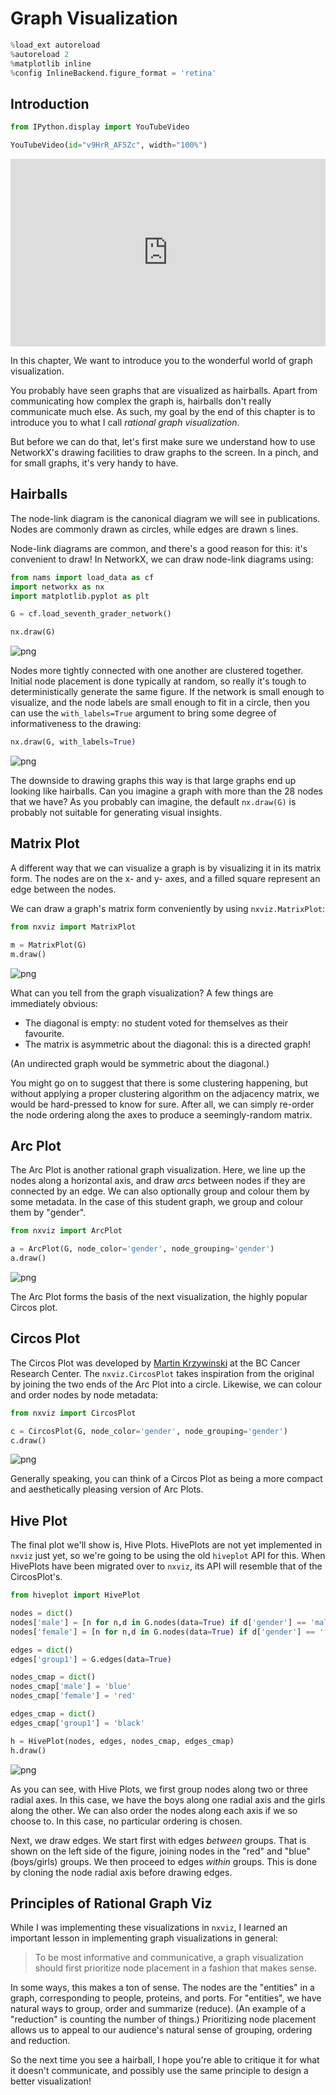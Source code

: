 # Graph Visualization

```python
%load_ext autoreload
%autoreload 2
%matplotlib inline
%config InlineBackend.figure_format = 'retina'


```

## Introduction




```python
from IPython.display import YouTubeVideo

YouTubeVideo(id="v9HrR_AF5Zc", width="100%")


```





<iframe
    width="100%"
    height="300"
    src="https://www.youtube.com/embed/v9HrR_AF5Zc"
    frameborder="0"
    allowfullscreen
></iframe>




In this chapter, We want to introduce you to the wonderful world of graph visualization.

You probably have seen graphs that are visualized as hairballs.
Apart from communicating how complex the graph is,
hairballs don't really communicate much else.
As such, my goal by the end of this chapter is 
to introduce you to what I call _rational graph visualization_.

But before we can do that, let's first make sure we understand
how to use NetworkX's drawing facilities to draw graphs to the screen.
In a pinch, and for small graphs, it's very handy to have.



## Hairballs

The node-link diagram is the canonical diagram we will see in publications.
Nodes are commonly drawn as circles, while edges are drawn s lines.

Node-link diagrams are common,
and there's a good reason for this: it's convenient to draw!
In NetworkX, we can draw node-link diagrams using:




```python
from nams import load_data as cf
import networkx as nx
import matplotlib.pyplot as plt

G = cf.load_seventh_grader_network()


```


```python
nx.draw(G)


```


![png](images/01-introduction_03-viz_md_6_0.png)


Nodes more tightly connected with one another are clustered together. 
Initial node placement is done typically at random,
so really it's tough to deterministically generate the same figure.
If the network is small enough to visualize,
and the node labels are small enough to fit in a circle,
then you can use the `with_labels=True` argument
to bring some degree of informativeness to the drawing:




```python
nx.draw(G, with_labels=True)


```


![png](images/01-introduction_03-viz_md_8_0.png)


The downside to drawing graphs this way is that
large graphs end up looking like hairballs.
Can you imagine a graph with more than the 28 nodes that we have?
As you probably can imagine, the default `nx.draw(G)`
is probably not suitable for generating visual insights.

## Matrix Plot

A different way that we can visualize a graph is by visualizing it in its matrix form.
The nodes are on the x- and y- axes, and a filled square represent an edge between the nodes.

We can draw a graph's matrix form conveniently by using `nxviz.MatrixPlot`:




```python
from nxviz import MatrixPlot

m = MatrixPlot(G)
m.draw()


```


![png](images/01-introduction_03-viz_md_10_0.png)


What can you tell from the graph visualization?
A few things are immediately obvious:

- The diagonal is empty: no student voted for themselves as their favourite.
- The matrix is asymmetric about the diagonal: this is a directed graph!

(An undirected graph would be symmetric about the diagonal.)

You might go on to suggest that there is some clustering happening,
but without applying a proper clustering algorithm on the adjacency matrix,
we would be hard-pressed to know for sure.
After all, we can simply re-order the node ordering along the axes
to produce a seemingly-random matrix.



## Arc Plot

The Arc Plot is another rational graph visualization.
Here, we line up the nodes along a horizontal axis,
and draw _arcs_ between nodes if they are connected by an edge.
We can also optionally group and colour them by some metadata.
In the case of this student graph,
we group and colour them by "gender".




```python
from nxviz import ArcPlot

a = ArcPlot(G, node_color='gender', node_grouping='gender')
a.draw()


```


![png](images/01-introduction_03-viz_md_13_0.png)


The Arc Plot forms the basis of the next visualization,
the highly popular Circos plot.



## Circos Plot

The Circos Plot was developed by [Martin Krzywinski][bccrc] at the BC Cancer Research Center. The `nxviz.CircosPlot` takes inspiration from the original by joining the two ends of the Arc Plot into a circle. Likewise, we can colour and order nodes by node metadata:

[bccrc]: http://circos.ca/




```python
from nxviz import CircosPlot

c = CircosPlot(G, node_color='gender', node_grouping='gender')
c.draw()


```


![png](images/01-introduction_03-viz_md_16_0.png)


Generally speaking, you can think of a Circos Plot as being
a more compact and aesthetically pleasing version of Arc Plots.

## Hive Plot

The final plot we'll show is, Hive Plots.
HivePlots are not yet implemented in `nxviz` just yet,
so we're going to be using the old `hiveplot` API for this.
When HivePlots have been migrated over to `nxviz`,
its API will resemble that of the CircosPlot's. 




```python
from hiveplot import HivePlot

nodes = dict()
nodes['male'] = [n for n,d in G.nodes(data=True) if d['gender'] == 'male']
nodes['female'] = [n for n,d in G.nodes(data=True) if d['gender'] == 'female']

edges = dict()
edges['group1'] = G.edges(data=True)

nodes_cmap = dict()
nodes_cmap['male'] = 'blue'
nodes_cmap['female'] = 'red'

edges_cmap = dict()
edges_cmap['group1'] = 'black'


```


```python
h = HivePlot(nodes, edges, nodes_cmap, edges_cmap)
h.draw()


```


![png](images/01-introduction_03-viz_md_19_0.png)


As you can see, with Hive Plots,
we first group nodes along two or three radial axes.
In this case, we have the boys along one radial axis
and the girls along the other.
We can also order the nodes along each axis if we so choose to.
In this case, no particular ordering is chosen.

Next, we draw edges.
We start first with edges _between_ groups.
That is shown on the left side of the figure,
joining nodes in the "red" and "blue" (boys/girls) groups.
We then proceed to edges _within_ groups.
This is done by cloning the node radial axis
before drawing edges.



## Principles of Rational Graph Viz

While I was implementing these visualizations in `nxviz`,
I learned an important lesson in implementing graph visualizations in general:

> To be most informative and communicative,
> a graph visualization should first prioritize node placement
> in a fashion that makes sense.

In some ways, this makes a ton of sense.
The nodes are the "entities" in a graph,
corresponding to people, proteins, and ports.
For "entities", we have natural ways to group, order and summarize (reduce).
(An example of a "reduction" is counting the number of things.)
Prioritizing node placement allows us
to appeal to our audience's natural sense of grouping, ordering and reduction.

So the next time you see a hairball,
I hope you're able to critique it for what it doesn't communicate,
and possibly use the same principle to design a better visualization!


